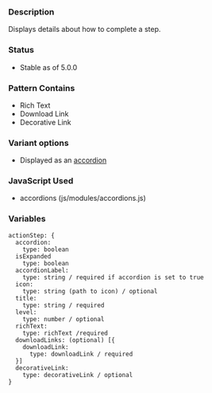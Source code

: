 ### Description
Displays details about how to complete a step.

### Status
* Stable as of 5.0.0

### Pattern Contains
* Rich Text
* Download Link
* Decorative Link

### Variant options
* Displayed as an [accordion](./?p=molecules-action-step-as-accordion)


### JavaScript Used
* accordions (js/modules/accordions.js)

### Variables
~~~
actionStep: {
  accordion: 
    type: boolean
  isExpanded
    type: boolean
  accordionLabel: 
    type: string / required if accordion is set to true
  icon: 
    type: string (path to icon) / optional
  title: 
    type: string / required
  level:
    type: number / optional
  richText: 
    type: richText /required
  downloadLinks: (optional) [{ 
    downloadLink: 
      type: downloadLink / required
  }]
  decorativeLink: 
    type: decorativeLink / optional
}
~~~
